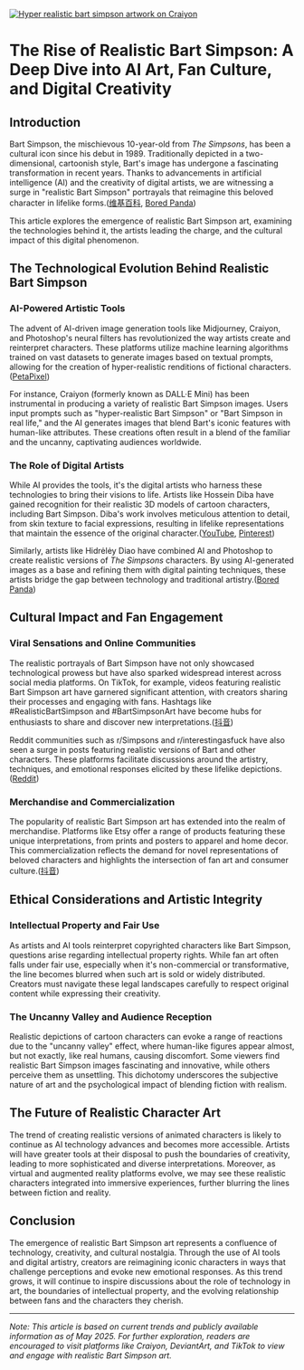 [![Hyper realistic bart simpson artwork on Craiyon](https://tse1.mm.bing.net/th?id=OIP.DsJXLxaiU-9c_xwoT1cMhgHaHa\&pid=Api)](https://www.craiyon.com/image/GI5LottQSgCIVgsNGsS7Ag)

# The Rise of Realistic Bart Simpson: A Deep Dive into AI Art, Fan Culture, and Digital Creativity

## Introduction

Bart Simpson, the mischievous 10-year-old from *The Simpsons*, has been a cultural icon since his debut in 1989. Traditionally depicted in a two-dimensional, cartoonish style, Bart's image has undergone a fascinating transformation in recent years. Thanks to advancements in artificial intelligence (AI) and the creativity of digital artists, we are witnessing a surge in "realistic Bart Simpson" portrayals that reimagine this beloved character in lifelike forms.([维基百科][1], [Bored Panda][2])

This article explores the emergence of realistic Bart Simpson art, examining the technologies behind it, the artists leading the charge, and the cultural impact of this digital phenomenon.

## The Technological Evolution Behind Realistic Bart Simpson

### AI-Powered Artistic Tools

The advent of AI-driven image generation tools like Midjourney, Craiyon, and Photoshop's neural filters has revolutionized the way artists create and reinterpret characters. These platforms utilize machine learning algorithms trained on vast datasets to generate images based on textual prompts, allowing for the creation of hyper-realistic renditions of fictional characters.([PetaPixel][3])

For instance, Craiyon (formerly known as DALL·E Mini) has been instrumental in producing a variety of realistic Bart Simpson images. Users input prompts such as "hyper-realistic Bart Simpson" or "Bart Simpson in real life," and the AI generates images that blend Bart's iconic features with human-like attributes. These creations often result in a blend of the familiar and the uncanny, captivating audiences worldwide.

### The Role of Digital Artists

While AI provides the tools, it's the digital artists who harness these technologies to bring their visions to life. Artists like Hossein Diba have gained recognition for their realistic 3D models of cartoon characters, including Bart Simpson. Diba's work involves meticulous attention to detail, from skin texture to facial expressions, resulting in lifelike representations that maintain the essence of the original character.([YouTube][4], [Pinterest][5])

Similarly, artists like Hidrėlėy Diao have combined AI and Photoshop to create realistic versions of *The Simpsons* characters. By using AI-generated images as a base and refining them with digital painting techniques, these artists bridge the gap between technology and traditional artistry.([Bored Panda][2])

## Cultural Impact and Fan Engagement

### Viral Sensations and Online Communities

The realistic portrayals of Bart Simpson have not only showcased technological prowess but have also sparked widespread interest across social media platforms. On TikTok, for example, videos featuring realistic Bart Simpson art have garnered significant attention, with creators sharing their processes and engaging with fans. Hashtags like #RealisticBartSimpson and #BartSimpsonArt have become hubs for enthusiasts to share and discover new interpretations.([抖音][6])

Reddit communities such as r/Simpsons and r/interestingasfuck have also seen a surge in posts featuring realistic versions of Bart and other characters. These platforms facilitate discussions around the artistry, techniques, and emotional responses elicited by these lifelike depictions.([Reddit][7])

### Merchandise and Commercialization

The popularity of realistic Bart Simpson art has extended into the realm of merchandise. Platforms like Etsy offer a range of products featuring these unique interpretations, from prints and posters to apparel and home decor. This commercialization reflects the demand for novel representations of beloved characters and highlights the intersection of fan art and consumer culture.([抖音][6])

## Ethical Considerations and Artistic Integrity

### Intellectual Property and Fair Use

As artists and AI tools reinterpret copyrighted characters like Bart Simpson, questions arise regarding intellectual property rights. While fan art often falls under fair use, especially when it's non-commercial or transformative, the line becomes blurred when such art is sold or widely distributed. Creators must navigate these legal landscapes carefully to respect original content while expressing their creativity.

### The Uncanny Valley and Audience Reception

Realistic depictions of cartoon characters can evoke a range of reactions due to the "uncanny valley" effect, where human-like figures appear almost, but not exactly, like real humans, causing discomfort. Some viewers find realistic Bart Simpson images fascinating and innovative, while others perceive them as unsettling. This dichotomy underscores the subjective nature of art and the psychological impact of blending fiction with realism.

## The Future of Realistic Character Art

The trend of creating realistic versions of animated characters is likely to continue as AI technology advances and becomes more accessible. Artists will have greater tools at their disposal to push the boundaries of creativity, leading to more sophisticated and diverse interpretations. Moreover, as virtual and augmented reality platforms evolve, we may see these realistic characters integrated into immersive experiences, further blurring the lines between fiction and reality.

## Conclusion

The emergence of realistic Bart Simpson art represents a confluence of technology, creativity, and cultural nostalgia. Through the use of AI tools and digital artistry, creators are reimagining iconic characters in ways that challenge perceptions and evoke new emotional responses. As this trend grows, it will continue to inspire discussions about the role of technology in art, the boundaries of intellectual property, and the evolving relationship between fans and the characters they cherish.

---

*Note: This article is based on current trends and publicly available information as of May 2025. For further exploration, readers are encouraged to visit platforms like Craiyon, DeviantArt, and TikTok to view and engage with realistic Bart Simpson art.*

[1]: https://en.wikipedia.org/wiki/Bart_Simpson?utm_source=chatgpt.com "Bart Simpson"
[2]: https://www.boredpanda.com/digital-art-ai-simpsons-characters-in-real-life-hidreley/?utm_source=chatgpt.com "I Used AI And Photoshop To Recreate The Simpsons Characters As ..."
[3]: https://petapixel.com/2024/01/08/photographer-recreates-simpsons-characters-using-latest-ai-technology/?utm_source=chatgpt.com "Photographer Recreates Simpsons Characters Using Latest AI ..."
[4]: https://www.youtube.com/watch?pp=0gcJCfcAhR29_xXO&v=RSi7_MCDoiA&utm_source=chatgpt.com "Artist uses AI to make real life Simpsons characters - YouTube"
[5]: https://www.pinterest.ca/pin/bart-simpson-realistic--573575702552321977/?utm_source=chatgpt.com "Bart Simpson realistic | Montgomery burns, Simpsons characters, Bart"
[6]: https://www.tiktok.com/discover/realistic-bart?lang=en&utm_source=chatgpt.com "Realistic Bart - TikTok"
[7]: https://www.reddit.com/r/interestingasfuck/comments/1cfpv88/hyperrealistic_1950s_version_of_the_simpsons/?utm_source=chatgpt.com "Hyperrealistic 1950s Version of 'The Simpsons' Created Using AI ..."
